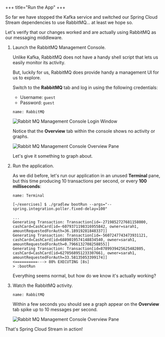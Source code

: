 +++
title="Run the App"
+++

So far we have stopped the Kafka service and switched our Spring Cloud Stream dependencies to use RabbitMQ... at least we hope so.

Let's verify that our changes worked and are actually using RabbitMQ as our messaging middleware.

1. Launch the RabbitMQ Management Console.

   Unlike Kafka, RabbitMQ does not have a handy shell script that lets us easily monitor its activity.

   But, luckily for us, RabbitMQ does provide handy a management UI for us to explore.

   Switch to the **RabbitMQ** tab and log in using the following credentials:

   - Username: `guest`
   - Password: `guest`

   ```dashboard:open-dashboard
   name: RabbitMQ
   ```

   ![Rabbit MQ Management Console Login Window](/workshop/content/assets/rabbit-login.png)

   Notice that the **Overview** tab within the console shows no activity or graphs.

   ![Rabbit MQ Management Console Overview Pane](/workshop/content/assets/rabbit-overview.png)

   Let's give it something to graph about.

1. Run the application.

   As we did before, let's run our application in an unused **Terminal** pane, but this time producing 10 transactions per second, or every **100 milliseconds**:

   ```dashboard:open-dashboard
   name: Terminal
   ```

   ```shell
   [~/exercises] $ ./gradlew bootRun --args="--spring.integration.poller.fixed-delay=100"

   ...
   Generating Transaction: Transaction[id=-2719852727681158000, cashCard=CashCard[id=-6079371198316955842, owner=sarah1, amountRequestedForAuth=36.18919281848337]]
   Generating Transaction: Transaction[id=-5607247743473931121, cashCard=CashCard[id=6889019574148834540, owner=sarah1, amountRequestedForAuth=0.7966132708258855]]
   Generating Transaction: Transaction[id=8789939425625482805, cashCard=CashCard[id=6270568951233307661, owner=sarah1, amountRequestedForAuth=33.58135053399174]]
   <==========---> 80% EXECUTING [8s]
   > :bootRun
   ```

   Everything seems normal, but how do we know it's actually working?

1. Watch the RabbitMQ activity.

   ```dashboard:open-dashboard
   name: RabbitMQ
   ```

   Within a few seconds you should see a graph appear on the **Overview** tab spike up to 10 messages per second.

   ![Rabbit MQ Management Console Overview Pane](/workshop/content/assets/rabbit-graph-2.png)

That's Spring Cloud Stream in action!

